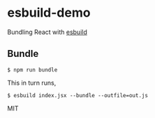 # esbuild-demo

Bundling React with [esbuild](https://esbuild.github.io/)

## Bundle

```
$ npm run bundle
```

This in turn runs,

```
$ esbuild index.jsx --bundle --outfile=out.js
```

MIT
